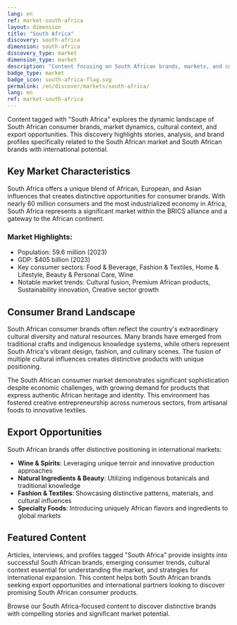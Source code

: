 ```yaml
---
lang: en
ref: market-south-africa
layout: dimension
title: "South Africa"
discovery: south-africa
dimension: south-africa
discovery_type: market
dimension_type: market
description: "Content focusing on South African brands, markets, and consumer trends in Africa's most industrialized economy with distinctive cultural diversity and creative innovation."
badge_type: market
badge_icon: south-africa-flag.svg
permalink: /en/discover/markets/south-africa/
lang: en
ref: market-south-africa
---
```


Content tagged with "South Africa" explores the dynamic landscape of South African consumer brands, market dynamics, cultural context, and export opportunities. This discovery highlights stories, analysis, and brand profiles specifically related to the South African market and South African brands with international potential.

## Key Market Characteristics

South Africa offers a unique blend of African, European, and Asian influences that creates distinctive opportunities for consumer brands. With nearly 60 million consumers and the most industrialized economy in Africa, South Africa represents a significant market within the BRICS alliance and a gateway to the African continent.

### Market Highlights:
- Population: 59.6 million (2023)
- GDP: $405 billion (2023)
- Key consumer sectors: Food & Beverage, Fashion & Textiles, Home & Lifestyle, Beauty & Personal Care, Wine
- Notable market trends: Cultural fusion, Premium African products, Sustainability innovation, Creative sector growth

## Consumer Brand Landscape

South African consumer brands often reflect the country's extraordinary cultural diversity and natural resources. Many brands have emerged from traditional crafts and indigenous knowledge systems, while others represent South Africa's vibrant design, fashion, and culinary scenes. The fusion of multiple cultural influences creates distinctive products with unique positioning.

The South African consumer market demonstrates significant sophistication despite economic challenges, with growing demand for products that express authentic African heritage and identity. This environment has fostered creative entrepreneurship across numerous sectors, from artisanal foods to innovative textiles.

## Export Opportunities

South African brands offer distinctive positioning in international markets:

- **Wine & Spirits**: Leveraging unique terroir and innovative production approaches
- **Natural Ingredients & Beauty**: Utilizing indigenous botanicals and traditional knowledge
- **Fashion & Textiles**: Showcasing distinctive patterns, materials, and cultural influences
- **Specialty Foods**: Introducing uniquely African flavors and ingredients to global markets

## Featured Content

Articles, interviews, and profiles tagged "South Africa" provide insights into successful South African brands, emerging consumer trends, cultural context essential for understanding the market, and strategies for international expansion. This content helps both South African brands seeking export opportunities and international partners looking to discover promising South African consumer products.

Browse our South Africa-focused content to discover distinctive brands with compelling stories and significant market potential.
